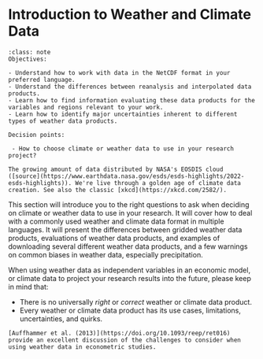 # Introduction to Weather and Climate Data

```{admonition} Key objectives and decision points
:class: note
Objectives:

- Understand how to work with data in the NetCDF format in your preferred language.
- Understand the differences between reanalysis and interpolated data products.
- Learn how to find information evaluating these data products for the variables and regions relevant to your work.
- Learn how to identify major uncertainties inherent to different types of weather data products.

Decision points:

 - How to choose climate or weather data to use in your research project?
```
```{figure} https://www.earthdata.nasa.gov/s3fs-public/2023-01/product-distribution-volume-discipline-2.jpg?VersionId=Tor97BJIz5dyuZofS5swA7RGwdccByVe 
The growing amount of data distributed by NASA's EOSDIS cloud ([source](https://www.earthdata.nasa.gov/esds/esds-highlights/2022-esds-highlights)). We're live through a golden age of climate data creation. See also the classic [xkcd](https://xkcd.com/2582/). 

```

This section will introduce you to the right questions to ask when deciding on climate or weather data to use in your research. It will cover how to deal with a commonly used weather and climate data format in multiple languages. It will present the differences between gridded weather data products, evaluations of weather data products, and examples of downloading several different weather data products, and a few warnings on common biases in weather data, especially precipitation. 

When using weather data as independent variables in an economic model, or climate data to project your research results into the future, please keep in mind that:

- There is no universally *right* or *correct* weather or climate data product.
- Every weather or climate data product has its use cases, limitations, uncertainties, and quirks.

```{seealso}
[Auffhammer et al. (2013)](https://doi.org/10.1093/reep/ret016) provide an excellent discussion of the challenges to consider when using weather data in econometric studies.
```



